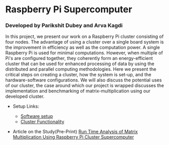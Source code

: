 # Raspberry Pi Supercomputer

### Developed by Parikshit Dubey and Arva Kagdi

In this project, we present our work on a Raspberry Pi cluster consisting of four nodes. The advantage of using a cluster over a single board system is the improvement in efficiency as well as the computation power. A single Raspberry Pi is used for minimal computations. However, when multiple of Pi's are configured together, they coherently form an energy-efficient cluster that can be used for enhanced processing of data by using the distributed and parallel computing methodologies. Here we present the critical steps on creating a cluster, how the system is set-up, and the hardware-software configurations. We will also discuss the potential uses of our cluster, the case around which our project is wrapped discusses the implementation and benchmarking of matrix-multiplication using our developed cluster.

- Setup Links: 
  - [Software setup](https://drive.google.com/file/d/19vYtE06pUz3McmjnkjVXVkHXr_paJtGH/view) 
  - [Cluster Functionality](https://www.icloud.com/iclouddrive/0jOOvMXznrJz3w3icgk5mg47A#Final_Presentation)

- Article on the Study(Pre-Print) [Run Time Analysis of Matrix Multiplication Using Raspberry Pi Cluster Supercomputer](https://www.researchgate.net/deref/http%3A%2F%2Fdx.doi.org%2F10.13140%2FRG.2.2.22065.20324%2F1?_sg%5B0%5D=WZoJHaaGwfbpcIvXuHlOxV_ls6mYHJKcxZ7Q6rluTDujFbGALbEA9SVSHshLapciG0jLArNwrXxX0xKqjIKLDEJSRw.GTncCYKaClbme5TmkjbaqZJG_iNoG-YwFRmyJb5bHQKOgdgKNRJcNnmUh-V-ryX2f-FvsvgIk2QMQ_4nYnNpzw)
